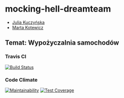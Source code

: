 # mocking-hell-dreamteam

- [Julia Kuczyńska](https://github.com/juliak1)
- [Marta Kotewicz](https://github.com/mkotewicz)

## Temat: Wypożyczalnia samochodów

### Travis CI

[![Build Status](https://travis-ci.org/my-rspec/mocking-hell-dreamteam.svg?branch=master)](https://travis-ci.org/my-rspec/mocking-hell-dreamteam)
### Code Climate
[![Maintainability](https://api.codeclimate.com/v1/badges/546713fc9feddb0c5453/maintainability)](https://codeclimate.com/github/my-rspec/mocking-hell-dreamteam/maintainability)
[![Test Coverage](https://api.codeclimate.com/v1/badges/546713fc9feddb0c5453/test_coverage)](https://codeclimate.com/github/my-rspec/mocking-hell-dreamteam/test_coverage)